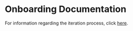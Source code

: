# Onboarding Documentation

For information regarding the iteration process, click [here](Processes/Iteration-Process.md).